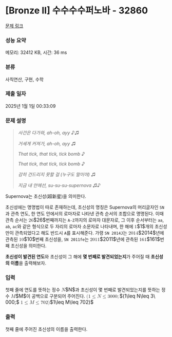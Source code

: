 # [Bronze II] 수수수수퍼노바 - 32860 

[문제 링크](https://www.acmicpc.net/problem/32860) 

### 성능 요약

메모리: 32412 KB, 시간: 36 ms

### 분류

사칙연산, 구현, 수학

### 제출 일자

2025년 1월 1일 00:33:09

### 문제 설명

<blockquote>
<p><em>사건은 다가와, ah-oh, ayy</em> ♪♫</p>

<p><em>거세게 커져가, ah-oh, ayy</em> ♫</p>

<p><em>That tick, that tick, tick bomb</em> ♪</p>

<p><em>That tick, that tick, tick bomb</em> ♪</p>

<p><em>감히 건드리지 못할 걸 (누구도 말이야)</em> ♫</p>

<p><em>지금 내 안에선, su-su-su-supernova</em> ♫♪</p>
</blockquote>

<p>Supernova는 초신성(超新星)을 의미한다. </p>

<p>초신성에는 명명법이 따로 존재하는데, 초신성의 명칭은 Supernova의 머리글자인 <code>SN</code>과 관측 연도, 한 연도 안에서의 로마자로 나타낸 관측 순서의 조합으로 명명된다. 이때 관측 순서는 <mjx-container class="MathJax" jax="CHTML" style="font-size: 109%; position: relative;"><mjx-math class="MJX-TEX" aria-hidden="true"><mjx-mn class="mjx-n"><mjx-c class="mjx-c32"></mjx-c><mjx-c class="mjx-c36"></mjx-c></mjx-mn></mjx-math><mjx-assistive-mml unselectable="on" display="inline"><math xmlns="http://www.w3.org/1998/Math/MathML"><mn>26</mn></math></mjx-assistive-mml><span aria-hidden="true" class="no-mathjax mjx-copytext">$26$</span></mjx-container>번째까지는 <code>A-Z</code>까지의 로마자 대문자로, 그 이후 순서부터는 <code>aa</code>, <code>ab</code>, <code>ac</code>와 같은 형식으로 두 자리의 로마자 소문자로 나타내며, 한 해에 <mjx-container class="MathJax" jax="CHTML" style="font-size: 109%; position: relative;"><mjx-math class="MJX-TEX" aria-hidden="true"><mjx-mn class="mjx-n"><mjx-c class="mjx-c31"></mjx-c></mjx-mn></mjx-math><mjx-assistive-mml unselectable="on" display="inline"><math xmlns="http://www.w3.org/1998/Math/MathML"><mn>1</mn></math></mjx-assistive-mml><span aria-hidden="true" class="no-mathjax mjx-copytext">$1$</span></mjx-container>개의 초신성만이 관측되었다고 해도 반드시 <code>A</code>를 표시해준다. 가령 <code>SN 2014J</code>는 <mjx-container class="MathJax" jax="CHTML" style="font-size: 109%; position: relative;"><mjx-math class="MJX-TEX" aria-hidden="true"><mjx-mn class="mjx-n"><mjx-c class="mjx-c32"></mjx-c><mjx-c class="mjx-c30"></mjx-c><mjx-c class="mjx-c31"></mjx-c><mjx-c class="mjx-c34"></mjx-c></mjx-mn></mjx-math><mjx-assistive-mml unselectable="on" display="inline"><math xmlns="http://www.w3.org/1998/Math/MathML"><mn>2014</mn></math></mjx-assistive-mml><span aria-hidden="true" class="no-mathjax mjx-copytext">$2014$</span></mjx-container>년에 관측된 <mjx-container class="MathJax" jax="CHTML" style="font-size: 109%; position: relative;"><mjx-math class="MJX-TEX" aria-hidden="true"><mjx-mn class="mjx-n"><mjx-c class="mjx-c31"></mjx-c><mjx-c class="mjx-c30"></mjx-c></mjx-mn></mjx-math><mjx-assistive-mml unselectable="on" display="inline"><math xmlns="http://www.w3.org/1998/Math/MathML"><mn>10</mn></math></mjx-assistive-mml><span aria-hidden="true" class="no-mathjax mjx-copytext">$10$</span></mjx-container>번째 초신성을, <code>SN 2011fe</code>는 <mjx-container class="MathJax" jax="CHTML" style="font-size: 109%; position: relative;"><mjx-math class="MJX-TEX" aria-hidden="true"><mjx-mn class="mjx-n"><mjx-c class="mjx-c32"></mjx-c><mjx-c class="mjx-c30"></mjx-c><mjx-c class="mjx-c31"></mjx-c><mjx-c class="mjx-c31"></mjx-c></mjx-mn></mjx-math><mjx-assistive-mml unselectable="on" display="inline"><math xmlns="http://www.w3.org/1998/Math/MathML"><mn>2011</mn></math></mjx-assistive-mml><span aria-hidden="true" class="no-mathjax mjx-copytext">$2011$</span></mjx-container>년에 관측된 <mjx-container class="MathJax" jax="CHTML" style="font-size: 109%; position: relative;"><mjx-math class="MJX-TEX" aria-hidden="true"><mjx-mn class="mjx-n"><mjx-c class="mjx-c31"></mjx-c><mjx-c class="mjx-c36"></mjx-c><mjx-c class="mjx-c31"></mjx-c></mjx-mn></mjx-math><mjx-assistive-mml unselectable="on" display="inline"><math xmlns="http://www.w3.org/1998/Math/MathML"><mn>161</mn></math></mjx-assistive-mml><span aria-hidden="true" class="no-mathjax mjx-copytext">$161$</span></mjx-container>번째 초신성을 의미한다.</p>

<p><strong>초신성이 발견된 연도</strong>와 초신성이 그 해에 <strong>몇 번째로 발견되었는지</strong>가 주어질 때 <strong>초신성의 이름</strong>을 출력해보자.</p>

### 입력 

 <p>첫째 줄에 연도를 뜻하는 정수 <mjx-container class="MathJax" jax="CHTML" style="font-size: 109%; position: relative;"><mjx-math class="MJX-TEX" aria-hidden="true"><mjx-mi class="mjx-i"><mjx-c class="mjx-c1D441 TEX-I"></mjx-c></mjx-mi></mjx-math><mjx-assistive-mml unselectable="on" display="inline"><math xmlns="http://www.w3.org/1998/Math/MathML"><mi>N</mi></math></mjx-assistive-mml><span aria-hidden="true" class="no-mathjax mjx-copytext">$N$</span></mjx-container>과 초신성이 몇 번째로 발견되었는지를 뜻하는 정수 <mjx-container class="MathJax" jax="CHTML" style="font-size: 109%; position: relative;"><mjx-math class="MJX-TEX" aria-hidden="true"><mjx-mi class="mjx-i"><mjx-c class="mjx-c1D440 TEX-I"></mjx-c></mjx-mi></mjx-math><mjx-assistive-mml unselectable="on" display="inline"><math xmlns="http://www.w3.org/1998/Math/MathML"><mi>M</mi></math></mjx-assistive-mml><span aria-hidden="true" class="no-mathjax mjx-copytext">$M$</span></mjx-container>이 공백으로 구분되어 주어진다. <mjx-container class="MathJax" jax="CHTML" style="font-size: 109%; position: relative;"><mjx-math class="MJX-TEX" aria-hidden="true"><mjx-mo class="mjx-n"><mjx-c class="mjx-c28"></mjx-c></mjx-mo><mjx-mn class="mjx-n"><mjx-c class="mjx-c31"></mjx-c></mjx-mn><mjx-mo class="mjx-n" space="4"><mjx-c class="mjx-c2264"></mjx-c></mjx-mo><mjx-mi class="mjx-i" space="4"><mjx-c class="mjx-c1D441 TEX-I"></mjx-c></mjx-mi><mjx-mo class="mjx-n" space="4"><mjx-c class="mjx-c2264"></mjx-c></mjx-mo><mjx-mn class="mjx-n" space="4"><mjx-c class="mjx-c33"></mjx-c></mjx-mn><mjx-mtext class="mjx-n"><mjx-c class="mjx-cA0"></mjx-c></mjx-mtext><mjx-mn class="mjx-n"><mjx-c class="mjx-c30"></mjx-c><mjx-c class="mjx-c30"></mjx-c><mjx-c class="mjx-c30"></mjx-c></mjx-mn><mjx-mo class="mjx-n"><mjx-c class="mjx-c3B"></mjx-c></mjx-mo></mjx-math><mjx-assistive-mml unselectable="on" display="inline"><math xmlns="http://www.w3.org/1998/Math/MathML"><mo stretchy="false">(</mo><mn>1</mn><mo>≤</mo><mi>N</mi><mo>≤</mo><mn>3</mn><mtext> </mtext><mn>000</mn><mo>;</mo></math></mjx-assistive-mml><span aria-hidden="true" class="no-mathjax mjx-copytext">$(1\leq N\leq 3\ 000;$</span></mjx-container> <mjx-container class="MathJax" jax="CHTML" style="font-size: 109%; position: relative;"><mjx-math class="MJX-TEX" aria-hidden="true"><mjx-mn class="mjx-n"><mjx-c class="mjx-c31"></mjx-c></mjx-mn><mjx-mo class="mjx-n" space="4"><mjx-c class="mjx-c2264"></mjx-c></mjx-mo><mjx-mi class="mjx-i" space="4"><mjx-c class="mjx-c1D440 TEX-I"></mjx-c></mjx-mi><mjx-mo class="mjx-n" space="4"><mjx-c class="mjx-c2264"></mjx-c></mjx-mo><mjx-mn class="mjx-n" space="4"><mjx-c class="mjx-c37"></mjx-c><mjx-c class="mjx-c30"></mjx-c><mjx-c class="mjx-c32"></mjx-c></mjx-mn><mjx-mo class="mjx-n"><mjx-c class="mjx-c29"></mjx-c></mjx-mo></mjx-math><mjx-assistive-mml unselectable="on" display="inline"><math xmlns="http://www.w3.org/1998/Math/MathML"><mn>1</mn><mo>≤</mo><mi>M</mi><mo>≤</mo><mn>702</mn><mo stretchy="false">)</mo></math></mjx-assistive-mml><span aria-hidden="true" class="no-mathjax mjx-copytext">$1\leq M\leq 702)$</span> </mjx-container></p>

### 출력 

 <p>첫째 줄에 주어진 초신성의 이름을 출력한다.</p>

